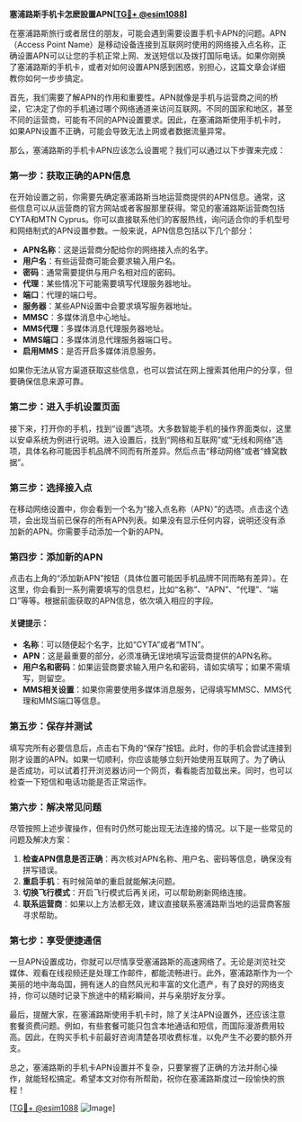 **塞浦路斯手机卡怎麽設置APN[[TG💪+ @esim1088](https://t.me/s/esim1088)]**

在塞浦路斯旅行或者居住的朋友，可能会遇到需要设置手机卡APN的问题。APN（Access Point Name）是移动设备连接到互联网时使用的网络接入点名称，正确设置APN可以让您的手机正常上网、发送短信以及拨打国际电话。如果你刚换了塞浦路斯的手机卡，或者对如何设置APN感到困惑，别担心，这篇文章会详细教你如何一步步搞定。

首先，我们需要了解APN的作用和重要性。APN就像是手机与运营商之间的桥梁，它决定了你的手机通过哪个网络通道来访问互联网。不同的国家和地区，甚至不同的运营商，可能有不同的APN设置要求。因此，在塞浦路斯使用手机卡时，如果APN设置不正确，可能会导致无法上网或者数据流量异常。

那么，塞浦路斯的手机卡APN应该怎么设置呢？我们可以通过以下步骤来完成：

### **第一步：获取正确的APN信息**
在开始设置之前，你需要先确定塞浦路斯当地运营商提供的APN信息。通常，这些信息可以从运营商的官方网站或者客服那里获得。常见的塞浦路斯运营商包括CYTA和MTN Cyprus。你可以直接联系他们的客服热线，询问适合你的手机型号和网络制式的APN设置参数。一般来说，APN信息包括以下几个部分：
- **APN名称**：这是运营商分配给你的网络接入点的名字。
- **用户名**：有些运营商可能会要求输入用户名。
- **密码**：通常需要提供与用户名相对应的密码。
- **代理**：某些情况下可能需要填写代理服务器地址。
- **端口**：代理的端口号。
- **服务器**：某些APN设置中会要求填写服务器地址。
- **MMSC**：多媒体消息中心地址。
- **MMS代理**：多媒体消息代理服务器地址。
- **MMS端口**：多媒体消息代理服务器端口号。
- **启用MMS**：是否开启多媒体消息服务。

如果你无法从官方渠道获取这些信息，也可以尝试在网上搜索其他用户的分享，但要确保信息来源可靠。

### **第二步：进入手机设置页面**
接下来，打开你的手机，找到“设置”选项。大多数智能手机的操作界面类似，这里以安卓系统为例进行说明。进入设置后，找到“网络和互联网”或“无线和网络”选项，具体名称可能因手机品牌不同而有所差异。然后点击“移动网络”或者“蜂窝数据”。

### **第三步：选择接入点**
在移动网络设置中，你会看到一个名为“接入点名称（APN）”的选项。点击这个选项，会出现当前已保存的所有APN列表。如果没有显示任何内容，说明还没有添加新的APN。你需要手动添加一个新的APN。

### **第四步：添加新的APN**
点击右上角的“添加新APN”按钮（具体位置可能因手机品牌不同而略有差异）。在这里，你会看到一系列需要填写的信息栏，比如“名称”、“APN”、“代理”、“端口”等等。根据前面获取的APN信息，依次填入相应的字段。

#### **关键提示：**
- **名称**：可以随便起个名字，比如“CYTA”或者“MTN”。
- **APN**：这是最重要的部分，必须准确无误地填写运营商提供的APN名称。
- **用户名和密码**：如果运营商要求输入用户名和密码，请如实填写；如果不需填写，则留空。
- **MMS相关设置**：如果你需要使用多媒体消息服务，记得填写MMSC、MMS代理和MMS端口等信息。

### **第五步：保存并测试**
填写完所有必要信息后，点击右下角的“保存”按钮。此时，你的手机会尝试连接到刚才设置的APN。如果一切顺利，你应该能够立刻开始使用互联网了。为了确认是否成功，可以试着打开浏览器访问一个网页，看看能否加载出来。同时，也可以检查一下短信和电话功能是否正常运作。

### **第六步：解决常见问题**
尽管按照上述步骤操作，但有时仍然可能出现无法连接的情况。以下是一些常见的问题及解决方案：
1. **检查APN信息是否正确**：再次核对APN名称、用户名、密码等信息，确保没有拼写错误。
2. **重启手机**：有时候简单的重启就能解决问题。
3. **切换飞行模式**：开启飞行模式后再关闭，可以帮助刷新网络连接。
4. **联系运营商**：如果以上方法都无效，建议直接联系塞浦路斯当地的运营商客服寻求帮助。

### **第七步：享受便捷通信**
一旦APN设置成功，你就可以尽情享受塞浦路斯的高速网络了。无论是浏览社交媒体、观看在线视频还是处理工作邮件，都能流畅进行。此外，塞浦路斯作为一个美丽的地中海岛国，拥有迷人的自然风光和丰富的文化遗产，有了良好的网络支持，你可以随时记录下旅途中的精彩瞬间，并与亲朋好友分享。

最后，提醒大家，在塞浦路斯使用手机卡时，除了关注APN设置外，还应该注意套餐资费问题。例如，有些套餐可能只包含本地通话和短信，而国际漫游费用较高。因此，在购买手机卡前最好咨询清楚各项收费标准，以免产生不必要的额外开支。

总之，塞浦路斯的手机卡APN设置并不复杂，只要掌握了正确的方法并耐心操作，就能轻松搞定。希望本文对你有所帮助，祝你在塞浦路斯度过一段愉快的旅程！

[[TG💪+ @esim1088](https://t.me/s/esim1088) ![Image](https://i.postimg.cc/4NQfJmqS/Snipaste-2025-05-13-00-14-12.png)]